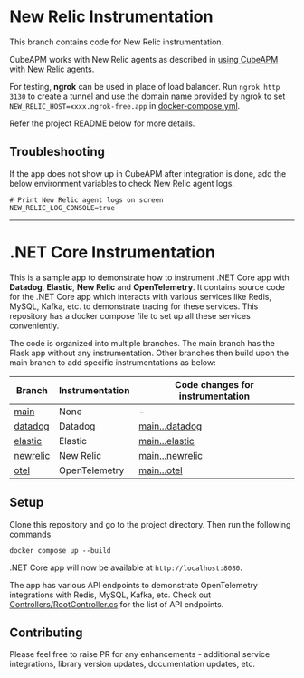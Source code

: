 # New Relic Instrumentation

This branch contains code for New Relic instrumentation.

CubeAPM works with New Relic agents as described in [using CubeAPM with New Relic agents](https://docs.cubeapm.com/instrumentation#using-cubeapm-with-new-relic-agents).

For testing, **ngrok** can be used in place of load balancer. Run `ngrok http 3130` to create a tunnel and use the domain name provided by ngrok to set `NEW_RELIC_HOST=xxxx.ngrok-free.app` in [docker-compose.yml](docker-compose.yml).

Refer the project README below for more details.

## Troubleshooting

If the app does not show up in CubeAPM after integration is done, add the below environment variables to check New Relic agent logs.

```shell
# Print New Relic agent logs on screen
NEW_RELIC_LOG_CONSOLE=true 
```

---

# .NET Core Instrumentation

This is a sample app to demonstrate how to instrument .NET Core app with **Datadog**, **Elastic**, **New Relic** and **OpenTelemetry**. It contains source code for the .NET Core app which interacts with various services like Redis, MySQL, Kafka, etc. to demonstrate tracing for these services. This repository has a docker compose file to set up all these services conveniently.

The code is organized into multiple branches. The main branch has the Flask app without any instrumentation. Other branches then build upon the main branch to add specific instrumentations as below:

| Branch                                                                                         | Instrumentation | Code changes for instrumentation                                                                                |
| ---------------------------------------------------------------------------------------------- | --------------- | --------------------------------------------------------------------------------------------------------------- |
| [main](https://github.com/cubeapm/sample_app_dotnet_core/tree/main)         | None            | -                                                                                                               |
| [datadog](https://github.com/cubeapm/sample_app_dotnet_core/tree/datadog) | Datadog       | [main...datadog](https://github.com/cubeapm/sample_app_dotnet_core/compare/main...datadog) |
| [elastic](https://github.com/cubeapm/sample_app_dotnet_core/tree/elastic)         | Elastic   | [main...elastic](https://github.com/cubeapm/sample_app_dotnet_core/compare/main...elastic)         |
| [newrelic](https://github.com/cubeapm/sample_app_dotnet_core/tree/newrelic) | New Relic       | [main...newrelic](https://github.com/cubeapm/sample_app_dotnet_core/compare/main...newrelic) |
| [otel](https://github.com/cubeapm/sample_app_dotnet_core/tree/otel)         | OpenTelemetry   | [main...otel](https://github.com/cubeapm/sample_app_dotnet_core/compare/main...otel)         |

## Setup

Clone this repository and go to the project directory. Then run the following commands

```
docker compose up --build
```

.NET Core app will now be available at `http://localhost:8080`.

The app has various API endpoints to demonstrate OpenTelemetry integrations with Redis, MySQL, Kafka, etc. Check out [Controllers/RootController.cs](Controllers/RootController.cs) for the list of API endpoints. 

## Contributing

Please feel free to raise PR for any enhancements - additional service integrations, library version updates, documentation updates, etc.
